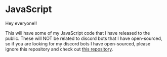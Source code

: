 # JavaScript

Hey everyone!!

This will have some of my JavaScript code that I have released to the public. These will NOT be related to discord bots that I have open-sourced, so if you are looking for my discord bots I have open-sourced, please ignore this repository and check out [this repository](https://github.com/ArjunSharda/OpenSourced-Discord-Bots).
